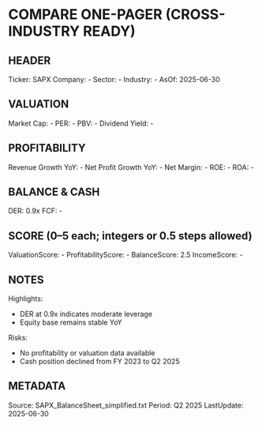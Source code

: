 # COMPARE ONE-PAGER (CROSS-INDUSTRY READY)

## HEADER
Ticker: SAPX
Company: -
Sector: -
Industry: -
AsOf: 2025-06-30

## VALUATION
Market Cap: -
PER: -
PBV: -
Dividend Yield: -

## PROFITABILITY
Revenue Growth YoY: -
Net Profit Growth YoY: -
Net Margin: -
ROE: -
ROA: -

## BALANCE & CASH
DER: 0.9x
FCF: -

## SCORE (0–5 each; integers or 0.5 steps allowed)
ValuationScore: -
ProfitabilityScore: -
BalanceScore: 2.5
IncomeScore: -

## NOTES
Highlights:
- DER at 0.9x indicates moderate leverage
- Equity base remains stable YoY

Risks:
- No profitability or valuation data available
- Cash position declined from FY 2023 to Q2 2025

## METADATA
Source: SAPX_BalanceSheet_simplified.txt
Period: Q2 2025
LastUpdate: 2025-06-30